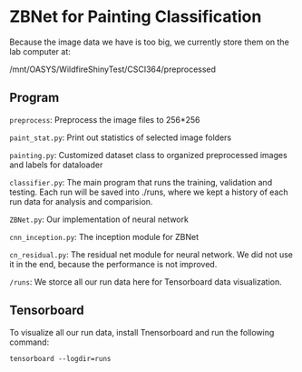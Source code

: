 # ZBNet for Painting Classification

Because the image data we have is too big, we currently store them on the lab computer at:

/mnt/OASYS/WildfireShinyTest/CSCI364/preprocessed

## Program

`preprocess`: Preprocess the image files to 256\*256

`paint_stat.py`: Print out statistics of selected image folders

`painting.py`: Customized dataset class to organized preprocessed images and labels for dataloader

`classifier.py`: The main program that runs the training, validation and testing. Each run will be saved into ./runs, where we kept a history of each run data for analysis and comparision.

`ZBNet.py`: Our implementation of neural network

`cnn_inception.py`: The inception module for ZBNet

`cn_residual.py`: The residual net module for neural network. We did not use it in the end, because the performance is not improved.

`/runs`: We storce all our run data here for Tensorboard data visualization.

## Tensorboard

To visualize all our run data, install Tnensorboard and run the following command:

`tensorboard --logdir=runs`
